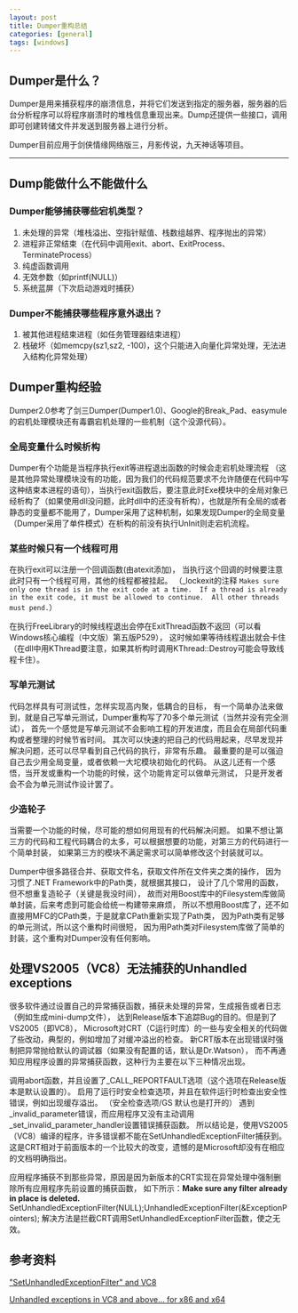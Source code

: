 ```yaml
---
layout: post
title: Dumper重构总结
categories: [general]
tags: [windows]
---
```


## Dumper是什么？ ##
Dumper是用来捕获程序的崩溃信息，并将它们发送到指定的服务器，服务器的后台分析程序可以将程序崩溃时的堆栈信息重现出来。Dump还提供一些接口，调用即可创建转储文件并发送到服务器上进行分析。

Dumper目前应用于剑侠情缘网络版三，月影传说，九天神话等项目。

----------

## Dump能做什么不能做什么 ##

### Dumper能够捕获哪些宕机类型？ ###
1. 未处理的异常（堆栈溢出、空指针赋值、栈数组越界、程序抛出的异常） 
1. 进程非正常结束（在代码中调用exit、abort、ExitProcess、TerminateProcess）
1. 纯虚函数调用 
1. 无效参数（如printf(NULL)） 
1. 系统蓝屏（下次启动游戏时捕获）

### Dumper不能捕获哪些程序意外退出？ ###
1. 被其他进程结束进程（如任务管理器结束进程） 
1. 栈破坏（如memcpy(sz1,sz2, -100)，这个只能进入向量化异常处理，无法进入结构化异常处理）


## Dumper重构经验 ##
Dumper2.0参考了剑三Dumper(Dumper1.0)、Google的Break_Pad、easymule的宕机处理模块还有毒霸宕机处理的一些机制（这个没源代码）。

### 全局变量什么时候析构 ###
Dumper有个功能是当程序执行exit等进程退出函数的时候会走宕机处理流程
（这是其他异常处理模块没有的功能，因为我们的代码规范要求不允许随便在代码中写这种结束本进程的语句），当执行exit函数后，要注意此时Exe模块中的全局对象已经析构了（如果使用dll没问题，此时dll中的还没有析构），也就是所有全局的或者静态的变量都不能用了，Dumper采用了这种机制，如果发现Dumper的全局变量（Dumper采用了单件模式）在析构的前没有执行UnInit则走宕机流程。

### 某些时候只有一个线程可用 ###
在执行exit可以注册一个回调函数(由atexit添加)，
当执行这个回调的时候要注意此时只有一个线程可用，其他的线程都被挂起。
（_lockexit的注释
`Makes sure only one thread is in the exit code at a time. 
If a thread is already in the exit code, it must be allowed to continue. 
All other threads must pend.`）

在执行FreeLibrary的时候线程退出会停在ExitThread函数不返回（可以看Windows核心编程（中文版）第五版P529），
这时候如果等待线程退出就会卡住（在dll中用KThread要注意，如果其析构时调用KThread::Destroy可能会导致线程卡住）。

### 写单元测试 ###
代码怎样具有可测试性，怎样实现高内聚，低耦合的目标，
有一个简单办法来做到，就是自己写单元测试，Dumper重构写了70多个单元测试（当然并没有完全测试），
首先一个感觉是写单元测试不会影响工程的开发进度，而且会在局部代码重构或者整理的时候节省时间。
其次可以快速的把自己的代码用起来，尽早发现并解决问题，还可以尽早看到自己代码的执行，非常有乐趣。
最重要的是可以强迫自己去少用全局变量，或者依赖一大坨模块初始化的代码。
从这儿还有一个感悟，当开发或重构一个功能的时候，这个功能肯定可以做单元测试，
只是开发者会不会为单元测试作设计罢了。

### 少造轮子 ###
当需要一个功能的时候，尽可能的想如何用现有的代码解决问题。
如果不想让第三方的代码和工程代码耦合的太多，可以根据想要的功能，对第三方的代码进行一个简单封装，
如果第三方的模块不满足需求可以简单修改这个封装就可以。

Dumper中很多路径合并、获取文件名，获取文件所在文件夹之类的操作，
因为习惯了.NET Framework中的Path类，就根据其接口，
设计了几个常用的函数，但不想重复造轮子（关键是我没时间），
故而对用Boost库中的Filesystem库做简单封装，后来考虑到可能会给统一构建带来麻烦，
所以不想用Boost库了，还不如直接用MFC的CPath类，于是就拿CPath重新实现了Path类，
因为Path类有足够的单元测试，所以这个重构时间很短，
因为用Path类对Filesystem库做了简单的封装，这个重构对Dumper没有任何影响。

## 处理VS2005（VC8）无法捕获的Unhandled exceptions ##

很多软件通过设置自己的异常捕获函数，捕获未处理的异常，生成报告或者日志（例如生成mini-dump文件），
达到Release版本下追踪Bug的目的。但是到了VS2005（即VC8），
Microsoft对CRT（C运行时库）的一些与安全相关的代码做了些改动，典型的，例如增加了对缓冲溢出的检查。
新CRT版本在出现错误时强制把异常抛给默认的调试器（如果没有配置的话，默认是Dr.Watson），
而不再通知应用程序设置的异常捕获函数，这种行为主要在以下三种情况出现。

调用abort函数，并且设置了_CALL\_REPORTFAULT选项（这个选项在Release版本是默认设置的）。
启用了运行时安全检查选项，并且在软件运行时检查出安全性错误，例如出现缓存溢出。
（安全检查选项/GS 默认也是打开的）
遇到\_invalid\_parameter错误，而应用程序又没有主动调用\_set\_invalid\_parameter\_handler设置错误捕获函数。
所以结论是，使用VS2005（VC8）编译的程序，许多错误都不能在SetUnhandledExceptionFilter捕获到。
这是CRT相对于前面版本的一个比较大的改变，遗憾的是Microsoft却没有在相应的文档明确指出。

应用程序捕获不到那些异常，原因是因为新版本的CRT实现在异常处理中强制删除所有应用程序先前设置的捕获函数，
如下所示：**Make sure any filter already in place is deleted.** SetUnhandledExceptionFilter(NULL);UnhandledExceptionFilter(&ExceptionPointers);
解决方法是拦截CRT调用SetUnhandledExceptionFilter函数，使之无效。

## 参考资料 ##

["SetUnhandledExceptionFilter" and VC8](http://blog.kalmbachnet.de/?postid=75) 

[Unhandled exceptions in VC8 and above… for x86 and x64](http://blog.kalmbach-software.de/2008/04/02/unhandled-exceptions-in-vc8-and-above-for-x86-and-x64/)
